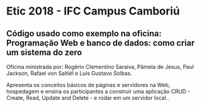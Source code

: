 <h1>Etic 2018 - IFC Campus Camboriú</h1>
<h2>Código usado como exemplo na oficina: Programação Web e banco de dados: como criar um sistema do zero</h2>
<p>Oficina ministrada por: Rogério Clementino Saraiva, Pâmela de Jesus, Paul Jackson,  Rafael von Saltiél e Luis Gustavo Solbas.</p>
<p>Apresenta os conceitos básicos de páginas e servidores na Web, hospedagem e ensina os participantes a construir uma aplicação CRUD - Create, Read, Update and Delete - e rodar em um servidor local..</p>

